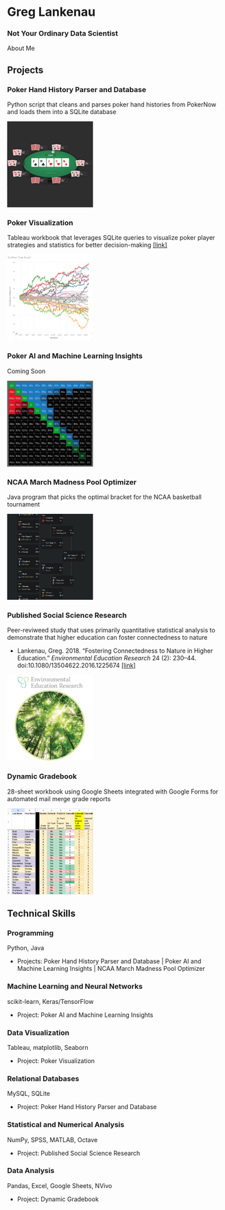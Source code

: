 # Greg Lankenau  
### Not Your Ordinary Data Scientist
About Me
## Projects
### Poker Hand History Parser and Database
Python script that cleans and parses poker hand histories from PokerNow and loads them into a SQLite database  
  
<img src="images/poker.png" alt="Poker screenshot" width="200" height="200">

### Poker Visualization
Tableau workbook that leverages SQLite queries to visualize poker player strategies and statistics for better decision-making [[link]](https://public.tableau.com/app/profile/greg4796/viz/RebuyClub/WelcometotheRebuyClub)  

<img src="images/tableau-running.png" alt="Tableau screenshot" width="200" height="200">

### Poker AI and Machine Learning Insights
Coming Soon  

<img src="images/range.png" alt="Starting hands screenshot" width="200" height="200">

### NCAA March Madness Pool Optimizer
Java program that picks the optimal bracket for the NCAA basketball tournament

<img src="images/bracket-small.png" alt="NCAA bracket screenshot" width="200" height="200">

### Published Social Science Research
Peer-reviweed study that uses primarily quantitative statistical analysis to demonstrate that higher education can foster connectedness to nature  
* Lankenau, Greg. 2018. “Fostering Connectedness to Nature in Higher Education.” *Environmental Education Research* 24 (2): 230–44. doi:10.1080/13504622.2016.1225674 [[link]](https://doi.org/10.1080/13504622.2016.1225674)

<img src="images/eer-journal.jpg" alt="Environmental Education Research journal cover" width="200" height="200">

### Dynamic Gradebook
28-sheet workbook using Google Sheets integrated with Google Forms for automated mail merge grade reports

<img src="images/gradebook.png" alt="Gradebook screenshot" width="200" height="200">

## Technical Skills
### Programming
Python, Java  
* Projects: Poker Hand History Parser and Database | Poker AI and Machine Learning Insights | NCAA March Madness Pool Optimizer
### Machine Learning and Neural Networks
scikit-learn, Keras/TensorFlow  
* Project: Poker AI and Machine Learning Insights
### Data Visualization
Tableau, matplotlib, Seaborn  
* Project: Poker Visualization
### Relational Databases
MySQL, SQLite  
* Project: Poker Hand History Parser and Database
### Statistical and Numerical Analysis
NumPy, SPSS, MATLAB, Octave  
* Project: Published Social Science Research
### Data Analysis
Pandas, Excel, Google Sheets, NVivo  
* Project: Dynamic Gradebook
